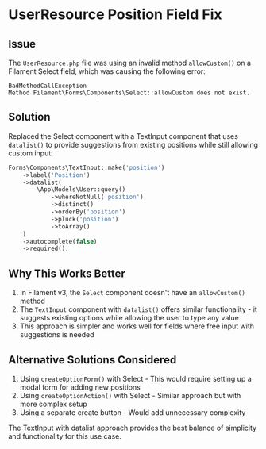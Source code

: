 # UserResource Position Field Fix

## Issue
The `UserResource.php` file was using an invalid method `allowCustom()` on a Filament Select field, which was causing the following error:

```
BadMethodCallException
Method Filament\Forms\Components\Select::allowCustom does not exist.
```

## Solution
Replaced the Select component with a TextInput component that uses `datalist()` to provide suggestions from existing positions while still allowing custom input:

```php
Forms\Components\TextInput::make('position')
    ->label('Position')
    ->datalist(
        \App\Models\User::query()
            ->whereNotNull('position')
            ->distinct()
            ->orderBy('position')
            ->pluck('position')
            ->toArray()
    )
    ->autocomplete(false)
    ->required(),
```

## Why This Works Better
1. In Filament v3, the `Select` component doesn't have an `allowCustom()` method
2. The `TextInput` component with `datalist()` offers similar functionality - it suggests existing options while allowing the user to type any value
3. This approach is simpler and works well for fields where free input with suggestions is needed

## Alternative Solutions Considered
1. Using `createOptionForm()` with Select - This would require setting up a modal form for adding new positions
2. Using `createOptionAction()` with Select - Similar approach but with more complex setup
3. Using a separate create button - Would add unnecessary complexity

The TextInput with datalist approach provides the best balance of simplicity and functionality for this use case.
